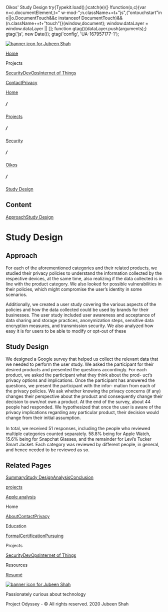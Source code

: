  Oikos' Study Design             try{Typekit.load();}catch(e){} !function(o,c){var n=c.documentElement,t=" w-mod-";n.className+=t+"js",("ontouchstart"in o||o.DocumentTouch&&c instanceof DocumentTouch)&&(n.className+=t+"touch")}(window,document);    window.dataLayer = window.dataLayer || \[\]; function gtag(){dataLayer.push(arguments);} gtag('js', new Date()); gtag('config', 'UA-167957177-1'); 

[![banner icon for Jubeen Shah](https://project-odyssey.s3.us-east-2.amazonaws.com/d130db536435d20d7579fafb511ca245.svg)](../../../index.html)

[Home](../../../index.html)

Projects

[Security](../../../projects/security.html)[DevOps](../../../projects/devops.html)[Internet of Things](../../../projects/iot.html)

[Contact](mailto:jnshah2@ncsu.edu)[Privacy](../../../privacy.html)

[Home](../../../index.html)

##### /

[Projects](../../../projects.html)

##### /

[Security](../../../projects/security.html)

##### /

[Oikos](../../../projects/security/oikos.html)

##### /

[Study Design](../../../projects/security/oikos/design.html)

Content
-------

[Approach](#Approach)[Study Design](#study-design)

Study Design
============

Approach
--------

For each of the aforementioned categories and their related products, we studied their privacy policies to understand the information collected by the respective devices, at the same time, also realizing if the data collected is in line with the product category. We also looked for possible vulnerabilities in their policies, which might compromise the user’s identity in some scenarios.  
  
Additionally, we created a user study covering the various aspects of the policies and how the data collected could be used by brands for their businesses. The user study included user awareness and acceptance of data sharing and storage practices, anonymization steps, sensitive data encryption measures, and transmission security. We also analyzed how easy it is for users to be able to modify or opt-out of these

Study Design
------------

We designed a Google survey that helped us collect the relevant data that we needed to perform the user study. We asked the participant for their desired products and presented the questions accordingly. For each product, we asked the participant what they think about the prod- uct’s privacy options and implications. Once the participant has answered the questions, we present the participant with the infor- mation from each of the privacy policies. We ask whether knowing the privacy concerns (if any) changes their perspective about the product and consequently change their decision to own/not own a product. At the end of the survey, about 44 people had responded. We hypothesized that once the user is aware of the privacy implications regarding any particular product, their decision would change from their initial assumption.  
‍  
In total, we received 51 responses, including the people who reviewed multiple categories counted separately. 58.8% being for Apple Watch, 15.6% being for Snapchat Glasses, and the remainder for Levi’s Tucker Smart Jacket. Each category was reviewed by different people, in general, and hence needed to be reviewed as so.

Related Pages
-------------

[Summary](../../../projects/security/oikos.html)[Study Design](../../../projects/security/oikos/design.html)[Analysis](../../../projects/security/oikos/analysis.html)[Conclusion](../../../projects/security/oikos/conclusion.html)

[projects](../../../projects.html)

[Apple analysis](../../../projects/security/oikos/analysis.html)

Home

[About](../../../index.html)[Contact](mailto:jnshah2@ncsu.edu)[Privacy](../../../privacy.html)

Education

[Formal](../../../education/formal.html)[Certification](../../../education/certifications.html)[Pursuing](../../../education/pursuing.html)

Projects

[Security](../../../projects/security.html)[DevOps](../../../projects/devops.html)[Internet of Things](../../../projects/iot.html)

Resources

[Resumé](https://project-odyssey.s3.us-east-2.amazonaws.com/Odyssey-Resources/Resume/JubeenShah-Resume.pdf)

[![banner icon for Jubeen Shah](https://project-odyssey.s3.us-east-2.amazonaws.com/d130db536435d20d7579fafb511ca245.svg)](../../../index.html)

Passionately curious about technology

Project Odyssey - © All rights reserved. 2020 Jubeen Shah